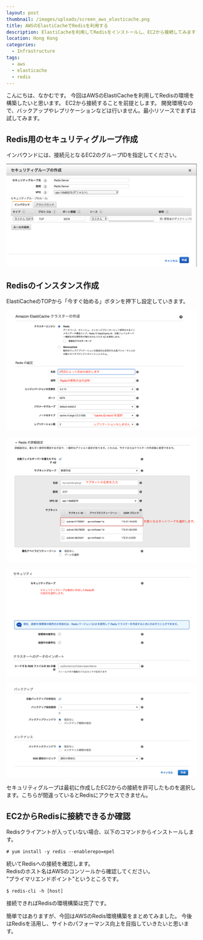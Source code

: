 ```yaml
---
layout: post
thumbnail: /images/uploads/screen_aws_elasticache.png
title: AWSのElastiCacheでRedisを利用する
description: ElastiCacheを利用してRedisをインストールし、EC2から接続してみます
location: Hong Kong
categories:
  - Infrastructure
tags:
  - aws
  - elasticache
  - redis
---
```

こんにちは、なかむです。
今回はAWSのElastiCacheを利用してRedisの環境を構築したいと思います。
EC2から接続することを前提とします。
開発環境なので、バックアップやレプリケーションなどは行いません。最小リソースでまずは試してみます。

## Redis用のセキュリティグループ作成

インバウンドには、接続元となるEC2のグループIDを指定してください。

![セキュリティグループ設定](/images/uploads/screen_aws_elasticache_secure_20180212175742.png)

## Redisのインスタンス作成
ElastiCacheのTOPから「今すぐ始める」ボタンを押下し設定していきます。

![Redis作成 設定1](/images/uploads/screen_aws_elasticache_redis_1.png)

![Redis作成 設定2](/images/uploads/screen_aws_elasticache_redis_2.png)

![Redis作成 設定3](/images/uploads/screen_aws_elasticache_redis_3.png)

![Redis作成 設定4](/images/uploads/screen_aws_elasticache_redis_4.png)

セキュリティグループは最初に作成したEC2からの接続を許可したものを選択します。こちらが間違っているとRedisにアクセスできません。

## EC2からRedisに接続できるか確認
Redisクライアントが入っていない場合、以下のコマンドからインストールします。

```
# yum install -y redis --enablerepo=epel
```

続いてRedisへの接続を確認します。  
Redisのホスト名はAWSのコンソールから確認してください。  
"プライマリエンドポイント"というところです。

```
$ redis-cli -h [host]
```

接続できればRedisの環境構築は完了です。

簡単ではありますが、今回はAWSのRedis環境構築をまとめてみました。
今後はRedisを活用し、サイトのパフォーマンス向上を目指していきたいと思います。
